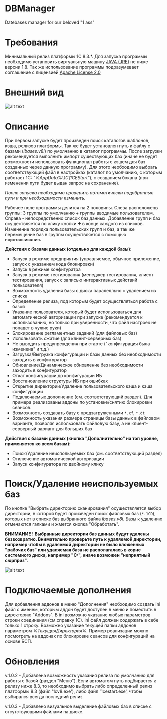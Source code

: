 # DBManager
Datebases manager for our beloved "1 ass"

# Требования
Минимальный релиз платформы 1С 8.3.*. Для запуска программы необходимо установить виртуальную машину [JAVA (JRE)](https://www.oracle.com/technetwork/java/javase/downloads/jre8-downloads-2133155.html) не ниже версии 1.8. Так же использование программы подразумевает соглашение с лицензией [Apache License 2.0](https://www.apache.org/licenses/LICENSE-2.0)

# Внешний вид
![alt text](https://github.com/seriouskeks/DBManager/blob/master/Images/Skins.jpg)

# Описание
При первом запуске будет произведен поиск каталогов шаблонов, кэша, релизов платформы. Так же будет установлен путь к файлу с базами (*ibases.v8i*) по умолчанию в каталог программы. После загрузки рекомендуется выполнить импорт существующих баз (иначе не будет возможности использовать функционал работы с кэшем для баз созданных через данную программу). Для этого необходимо выбрать соответствующий файл в настройках (каталог по умолчанию, с которым работает 1С: *"%AppData%\1C\1CEStart"*), с созданием бэкапа (при изменении пути будет выдан запрос на сохранение).

*После запуска необходимо проверить автоматически подобранные пути и при необходимости изменить.*

Рабочее поле программы делится на 2 половины. Слева расположены группы: 3 группы по умолчанию + группы вводимые пользователем. Справа - непосредственно список баз данных. Добавление групп и баз осуществляется по клику кнопки ➕ в конце каждого из списков. Изменение порядка пользовательских групп и баз, а так же перемещение баз в группы осуществляется с помощью перетаскивания.

__Действия с базами данных (отдельно для каждой базы):__
* Запуск в режиме предприятия (управляемое, обычное приложение, запуск с указанием кода блокировки)
* Запуск в режиме конфигуратра 
* Запуск в режиме тестирования (менеджер тестирования, клиент тестирования, запуск с записью интерактивных действий пользователя)
* Возможность удаления базы с диска паралелльно с удалением из списка
* Определение релиза, под которым будет осуществляться работа с базой 
* Указание пользователя, который будет использоваться для автоматической авторизации при запуске (рекомендуется к использованию, но только при уверенности, что файл настроек не попадет в чужие руки)
* Блокирование регламентных заданий (для файловых баз)
* Использовать сжатие (для клиент-серверных баз)
* Не выводить предупреждения при старте ("конфигурация была изменена" и т.д.)
* Загрузка/Выгрузка конфигурации и базы данных без необходимости заходить в конфигуратор
* Обновление/Динамическое обновление без необходимости заходить в конфигуратор 
* Откат конфигурации до конфигурации ИБ
* Восстановление структуры ИБ при ошибках
* Открытие директории/Удаление пользовательского кэша и кэша конфигурации
* Подключаемые дополнение (см. соответствующий раздел). Для примера реализованы аддоны по установке/снятию блокировки сеансов.
* Возможность создавать базу с предзагруженными `*.cf`, `*.dt` 
* Возможность указания размера страницы базы данных в файловом варианте, позволяя использовать файловую базу, а не клиент-серверный вариант для больших баз  

__Действия с базами данных (кнопка "Дополнительно" на топ уровне, применяется ко всем базам):__
* Поиск/Удаление неиспользуемых баз (см. соответствующий раздел)
* Отключение автоматической авторизации
* Запуск конфигуратора по двойному клику 

# Поиск/Удаление неиспользуемых баз
По кнопке "Выбрать директорию сканирования" осуществляется выбор директории, в которой будет произведен поиск файловых баз (`*.1CD`), которых нет в списке баз выбранного файла *ibases.v8i*.
Базы к удалению отмечаются галками и жмется кнопка "Обработать". 

__ВНИМАНИЕ ! Выбранные директории баз данных будут удалены безвозвратно. Внимательно проверьте путь к удаляемой директории, например чтобы в удаляемой директории не было вложенных "рабочих баз" или удаляемая база не располагалась в корне системного диска, например "C:\", иначе возможен "неприятный сюрприз".__ 

![alt text](https://github.com/seriouskeks/DBManager/blob/master/Images/FindRedundantDB.jpg)

# Подключаемые дополнения
Для добавления аддонов в меню "Дополнения" необходимо создать ini файл с именем, которым аддон будет доступен в меню и поместить в директорию "Addons".
В ini возможно указание любых параметров строки соединения (см.справку 1С).
ini файл должен содержать в себе только 1 строку.
Возможно указание текущей папки аддонов параметром *%ТекущаяДиректория%*.
Пример реализации можно посмотреть на аддонах по блокировке сеансов для конфигураций на основе БСП.

# Обновления

v.1.0.2 - Добавлена возможность указания релиза по умолчанию для работы с базой (раздел "Меню"). Если автоматом путь подбирается к релизу ниже 8.3, то необходимо выбрать либо определенный релиз платформы 8.3 (файл '1cv8.exe'), либо файл '1cestart.exe', чтобы выбирался всегда последний релиз.

v.1.0.3 - Добавлено визуальное выделение файловых баз в списке с отсутствующими файлами на диске.

